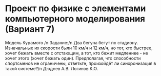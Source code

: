 # Проект по физике с элементами компьютерного моделирования (Вариант 7)
Модель Курамото /n
Задание:/n
Два бегуна бегут по стадиону. Изначальные их скорости были 10 км/ч и 12 км/ч, но тот, кто быстрее, хочет бежать вместе с отстающим, а тот, кто бежит медленнее - не хочет этого (хочет бежать один). Предполагая, что способности спортсменов не ограничены, ответьте, произойдёт ли синхронизация в такой системе?/n
Дюднев А.В. Логинов К.О.
